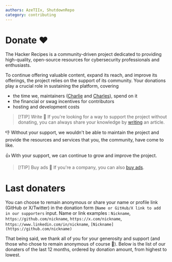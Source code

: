 ```yaml
---
authors: AzeTIIx, ShutdownRepo
category: contributing
---
```


# Donate ❤️

The Hacker Recipes is a community-driven project dedicated to providing high-quality, open-source resources for cybersecurity professionals and enthusiasts. 

To continue offering valuable content, expand its reach, and improve its offerings, the project relies on the support of its community. 
Your donations play a crucial role in sustaining the platform, covering 
- the time we, maintainers ([Charlie](https://www.linkedin.com/in/nwodtuhs/) and [Charles](https://www.linkedin.com/in/charlesaimin/)), spend on it
- the financial or swag incentives for contributors
- hosting and development costs 

> [!TIP] Write 📝
> If you're looking for a way to support the project without donating, you can always share your knowledge by [writing](/contributing/write.md) an article.

:-1: Without your support, we wouldn't be able to maintain the project and provide the resources and services that you, the community, have come to like.

:+1: With your support, we can continue to grow and improve the project.

<DonationPricingTable />

> [!TIP] Buy ads 🌟
> If you're a company, you can also [buy ads](/contributing/ads.md).

<!-- > [!IMPORTANT] Shop 🛍️
> If you prefer to support the project while getting something in return, you can also [shop](https://thehacker.recipes/) some of our merch.-->

# Last donaters

You can choose to remain anonymous or share your name or profile link (GitHub or X/Twitter) in the donation form (`Name or GitHub/X link to add in our supporters` input. Name or link examples : `Nickname`, `https://github.com/nickname`, `https://x.com/nickname`, `https://www.linkedin.com/in/nickname`, `[Nickname](https://github.com/nickname)`

That being said, we thank all of you for your generosity and support (and those who chose to remain anonymous of course 🤫). 
Below is the list of our donaters of the last 12 months, ordered by donation amount, from highest to lowest.

<Donaters />